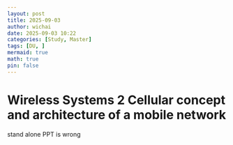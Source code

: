 ```yaml
---
layout: post
title: 2025-09-03
author: wichai
date: 2025-09-03 10:22
categories: [Study, Master]
tags: [DU, ]
mermaid: true
math: true
pin: false
---
```

# Wireless Systems 2 Cellular concept and architecture of a mobile network




stand alone PPT is wrong
